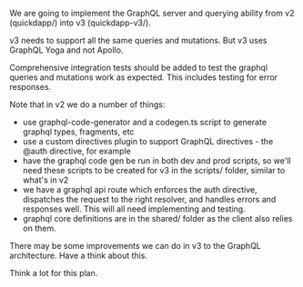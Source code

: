 We are going to implement the GraphQL server and querying ability from v2 (quickdapp/) into v3 (quickdapp-v3/).

v3 needs to support all the same queries and mutations. But v3 uses GraphQL Yoga and not Apollo.

Comprehensive integration tests should be added to test the graphql queries and mutations work as expected. This includes testing for error responses.

Note that in v2 we do a number of things:

- use graphql-code-generator and a codegen.ts script to generate graphql types, fragments, etc 
- use a custom directives plugin to support GraphQL directives - the @auth directive, for example
- have the graphql code gen be run in both dev and prod scripts, so we'll need these scripts to be created for v3 in the scripts/ folder, similar to what's in v2
- we have a graphql api route which enforces the auth directive, dispatches the request to the right resolver, and handles errors and responses well. This will all need implementing and testing.
- graphql core definitions are in the shared/ folder as the client also relies on them.

There may be some improvements we can do in v3 to the GraphQL architecture. Have a think about this.

Think a lot for this plan.